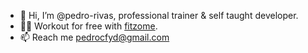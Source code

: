 - 👋 Hi, I’m @pedro-rivas, professional trainer & self taught developer.
- 🏋🏻 Workout for free with [fitzome](https://github.com/pedro-rivas/fitzome).
- 📫 Reach me pedrocfyd@gmail.com

<!---
pedro-rivas/pedro-rivas is a ✨ special ✨ repository because its `README.md` (this file) appears on your GitHub profile.
You can click the Preview link to take a look at your changes.
--->

